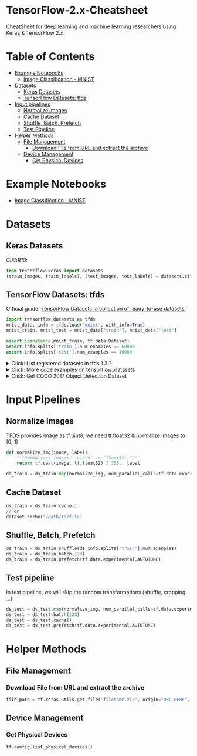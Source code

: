 # TensorFlow-2.x-Cheatsheet
CheatSheet for deep learning and machine learning researchers using Keras &amp; TensorFlow 2.x

# Table of Contents

- [Example Notebooks](#example-notebooks)
  - [Image Classification - MNIST](notebooks/image%20classification%20-%20mnist.ipynb)
- [Datasets](#datasets)
  - [Keras Datasets](#keras-datasets)
  - [TensorFlow Datasets: tfds](#tfds-datasets)
- [Input pipelines](#input-pipeline)
  - [Normalize images](#normalize-images)
  - [Cache Dataset](#cache-dataset)
  - [Shuffle, Batch, Prefetch](#shuffle-batch-prefetch)
  - [Test Pipeline](#test-pipeline)
- [Helper Methods](#helper)
  - [File Management](#helper-file)
    - [Download File from URL and extract the archive](#get_file)
  - [Device Management](#helper-device)
    - [Get Physical Devices](#Get-Physical-Devices)

# Example Notebooks

- [Image Classification - MNIST](notebooks/image%20classification%20-%20mnist.ipynb)

<a id="datasets"></a>

# Datasets

<a id="keras-datasets"></a>

## Keras Datasets

*CIFAR10*:

```python
from tensorflow.keras import datasets
(train_images, train_labels), (test_images, test_labels) = datasets.cifar10.load_data()
```

<a id="tfds-datasets"></a>

## TensorFlow Datasets: tfds

Official guide: [TensorFlow Datasets: a collection of ready-to-use datasets.](https://www.tensorflow.org/datasets)

```python
import tensorflow_datasets as tfds
mnist_data, info = tfds.load('mnist', with_info=True)
mnist_train, mnist_test = mnist_data["train"], mnist_data["test"]

assert isinstance(mnist_train, tf.data.Dataset)
assert info.splits['train'].num_examples == 60000
assert info.splits['test'].num_examples == 10000
```

<details>
<summary>Click: List registered datasets in tfds 1.3.2</summary>
<p>abstract_reasoning, aeslc, aflw2k3d, amazon_us_reviews, bair_robot_pushing_small, big_patent, bigearthnet, billsum, binarized_mnist, binary_alpha_digits, c4, caltech101, caltech_birds2010, caltech_birds2011, cars196, cassava, cats_vs_dogs, celeb_a, celeb_a_hq, chexpert, cifar10, cifar100, cifar10_1, cifar10_corrupted, citrus_leaves, clevr, cmaterdb, cnn_dailymail, coco, coil100, colorectal_histology, colorectal_histology_large, curated_breast_imaging_ddsm, cycle_gan, deep_weeds, definite_pronoun_resolution, diabetic_retinopathy_detection, dmlab, downsampled_imagenet, dsprites, dtd, duke_ultrasound, dummy_dataset_shared_generator, dummy_mnist, emnist, esnli, eurosat, fashion_mnist, flores, food101, gap, gigaword, glue, groove, higgs, horses_or_humans, i_naturalist2017, image_label_folder, imagenet2012, imagenet2012_corrupted, imagenet_resized, imdb_reviews, iris, kitti, kmnist, lfw, lm1b, lost_and_found, lsun, malaria, math_dataset, mnist, mnist_corrupted, moving_mnist, multi_news, multi_nli, multi_nli_mismatch, newsroom, nsynth, omniglot, open_images_v4, oxford_flowers102, oxford_iiit_pet, para_crawl, patch_camelyon, pet_finder, places365_small, plant_leaves, plant_village, plantae_k, quickdraw_bitmap, reddit_tifu, resisc45, rock_paper_scissors, rock_you, scene_parse150, scicite, scientific_papers, shapes3d, smallnorb, snli, so2sat, squad, stanford_dogs, stanford_online_products, starcraft_video, sun397, super_glue, svhn_cropped, ted_hrlr_translate, ted_multi_translate, tf_flowers, the300w_lp, titanic, trivia_qa, uc_merced, ucf101, visual_domain_decathlon, voc, wider_face, wikihow, wikipedia, wmt14_translate, wmt15_translate, wmt16_translate, wmt17_translate, wmt18_translate, wmt19_translate, wmt_t2t_translate, wmt_translate, xnli, xsum</p>
</details>

<details>
<summary>Click: More code examples on tensorflow_datasets</summary>

```python
# See all registered datasets
tfds.list_builders()

# Load a given dataset by name, along with the DatasetInfo
data, info = tfds.load("mnist", with_info=True)
train_data, test_data = data['train'], data['test']
assert isinstance(train_data, tf.data.Dataset)
assert info.features['label'].num_classes == 10
assert info.splits['train'].num_examples == 60000

# You can also access a builder directly
builder = tfds.builder("mnist")
assert builder.info.splits['train'].num_examples == 60000
builder.download_and_prepare()
datasets = builder.as_dataset()

# If you need NumPy arrays
np_datasets = tfds.as_numpy(datasets)
```
</details>


<details>
<summary>Click: Get COCO 2017 Object Detection Dataset</summary>

```python
# Custom the data_dir folder (optional)
import pathlib
data_dir = "D:\\Data\\coco\\2017"
pathlib.Path(data_dir).mkdir(parents=True, exist_ok=True)

# Download dataset
builder = tfds.builder("coco/2017", data_dir=data_dir)
builder.download_and_prepare()
datasets = builder.as_dataset()
```
</details>



<a id="input-pipeline"></a>

# Input Pipelines

## Normalize Images

TFDS provides image as tf.uint8, we need tf.float32 & normalize images to (0, 1)

```python
def normalize_img(image, label):
    """Normalizes images: `uint8` -> `float32`."""
    return tf.cast(image, tf.float32) / 255., label

ds_train = ds_train.map(normalize_img, num_parallel_calls=tf.data.experimental.AUTOTUNE)
```

## Cache Dataset

```python
ds_train = ds_train.cache()
// or
dataset.cache("/path/to/file)
```

<a id="shuffle-batch-prefetch"></a>

## Shuffle, Batch, Prefetch

```python
ds_train = ds_train.shuffle(ds_info.splits['train'].num_examples)
ds_train = ds_train.batch(128)
ds_train = ds_train.prefetch(tf.data.experimental.AUTOTUNE)
```

## Test pipeline

In test pipeline, we will skip the random transformations (shuffle, cropping ...)

```python
ds_test = ds_test.map(normalize_img, num_parallel_calls=tf.data.experimental.AUTOTUNE)
ds_test = ds_test.batch(128)
ds_test = ds_test.cache()
ds_test = ds_test.prefetch(tf.data.experimental.AUTOTUNE)
```

<a id="helper"></a>

# Helper Methods

<a id="helper-file"></a>

## File Management

<a id="get_file"></a>

### Download File from URL and extract the archive

```python
file_path = tf.keras.utils.get_file('filename.zip', origin="URL_HERE", extract=True)
```

<a id="helper-device"></a>

## Device Management

### Get Physical Devices

```python
tf.config.list_physical_devices()
```
